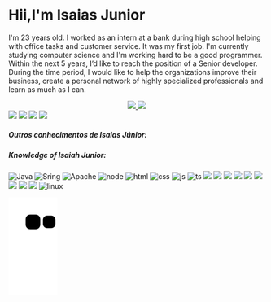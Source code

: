  <h1>Hii,I'm Isaias Junior</h1>

<p>
 I'm 23 years old. I worked as an intern at a bank during high school helping with office tasks and  customer service. It was my first job. 
 I'm currently studying computer science and I'm working hard to be a good programmer. 
 Within the next 5 years, I’d like to reach the position of a Senior developer. During the time period, I would like to help the organizations improve their business, create a personal network of highly specialized professionals and learn as much as I can.
 </p>
<div align="center">
  <a href="https://github.com/B4rry4ll3n">
  <img height="140em" src="https://github-readme-stats.vercel.app/api?username=B4rry4ll3n&show_icons=true&theme=dark&include_all_commits=true&count_private=true"/>
  <img height="140em" src="https://github-readme-stats.vercel.app/api/top-langs/?username=B4rry4ll3n&layout=compact&langs_count=7&theme=dark"/>
</div>           
</div>
  
  
 
<div> 
<a href="https://instagram.com/isaias_barry1" target="_blank"><img src="https://img.shields.io/badge/-Instagram-%23E4405F?style=for-the-badge&logo=instagram&logoColor=white" target="_blank"></a>
<a href = "mailto:isaiasbarry1998@gmail.com"><img src="https://img.shields.io/badge/-Gmail-%23333?style=for-the-badge&logo=gmail&logoColor=white" target="_blank"></a>
<a href="https://www.linkedin.com/in/isaiasjunior99905" target="_blank"><img src="https://img.shields.io/badge/-LinkedIn-%230077B5?style=for-the-badge&logo=linkedin&logoColor=white" target="_blank"></a> 
<a href="https://discord.gg/MwdGDxvg" target="_blank"><img src="https://img.shields.io/badge/Discord-7289DA?style=for-the-badge&logo=discord&logoColor=white" target="_blank"></a> 
 
 <h5>Outros conhecimentos de Isaias Júnior: </h5>
 
 
 <h5>Knowledge of Isaiah Junior:</h5>
 
 
![Java](https://img.shields.io/badge/Java-ED8B00?style=for-the-badge&logo=java&logoColor=white
)
![Sring](https://img.shields.io/badge/Spring-6DB33F?style=for-the-badge&logo=spring&logoColor=white)
![Apache](https://img.shields.io/badge/Apache-CA2136?style=for-the-badge&logo=apache&logoColor=white
)
![node](https://img.shields.io/badge/Node.js-43853D?style=for-the-badge&logo=node.js&logoColor=white)
![html](https://img.shields.io/badge/HTML5-E34F26?style=for-the-badge&logo=html5&logoColor=white
)
![css](https://img.shields.io/badge/CSS3-1572B6?style=for-the-badge&logo=css3&logoColor=white)
![js](https://img.shields.io/badge/JavaScript-323330?style=for-the-badge&logo=javascript&logoColor=F7DF1E
)
![ts](https://img.shields.io/badge/TypeScript-007ACC?style=for-the-badge&logo=typescript&logoColor=white
)
![](https://img.shields.io/badge/Angular-DD0031?style=for-the-badge&logo=angular&logoColor=white
)
![](https://img.shields.io/badge/Bootstrap-563D7C?style=for-the-badge&logo=bootstrap&logoColor=white
)
![](https://img.shields.io/badge/jQuery-0769AD?style=for-the-badge&logo=jquery&logoColor=white
)
![](https://img.shields.io/badge/PostgreSQL-316192?style=for-the-badge&logo=postgresql&logoColor=white
)
![](https://img.shields.io/badge/MySQL-00000F?style=for-the-badge&logo=mysql&logoColor=white
)
![](https://img.shields.io/badge/Amazon_AWS-232F3E?style=for-the-badge&logo=amazon-aws&logoColor=white
)
![](https://img.shields.io/badge/Microsoft_SQL_Server-CC2927?style=for-the-badge&logo=microsoft-sql-server&logoColor=white
)
![](https://img.shields.io/badge/Apache-CA2136?style=for-the-badge&logo=apache&logoColor=white
)
![](https://img.shields.io/badge/Git-E34F26?style=for-the-badge&logo=git&logoColor=white
)
![linux](https://img.shields.io/badge/Linux-E34F26?style=for-the-badge&logo=linux&logoColor=black
)
 
 
  ![Snake animation](https://github.com/B4rry4ll3n/b4rry4ll3n/blob/output/github-contribution-grid-snake.svg)

 
</div>
